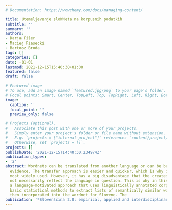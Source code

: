 ```yaml
---
# Documentation: https://wowchemy.com/docs/managing-content/

title: Utemeljevanje sloWNeta na korpusnih podatkih
subtitle: ''
summary: ''
authors:
- Darja Fišer
- Maciej Piasecki
- Bartosz Broda
tags: []
categories: []
date: -01-01
lastmod: 2021-12-15T15:40:30+01:00
featured: false
draft: false

# Featured image
# To use, add an image named `featured.jpg/png` to your page's folder.
# Focal points: Smart, Center, TopLeft, Top, TopRight, Left, Right, BottomLeft, Bottom, BottomRight.
image:
  caption: ''
  focal_point: ''
  preview_only: false

# Projects (optional).
#   Associate this post with one or more of your projects.
#   Simply enter your project's folder or file name without extension.
#   E.g. `projects = ["internal-project"]` references `content/project/deep-learning/index.md`.
#   Otherwise, set `projects = []`.
projects: []
publishDate: '2021-12-15T14:40:30.234974Z'
publication_types:
- '2'
abstract: Wordnets can be translated from another language or can be built from corpus
  evidence. The transfer approach is easier and quicker, which is why it has been
  most widely used. However, it has a big disadvantage that the created resource does
  not necessarily reflect the language in question. This is why in this paper we test
  a language-motivated approach that uses linguistically annotated corpus data and
  basic statistical methods to extract lists of semantically similar words that are
  then incorporated into the wordnet for Slovene. The
publication: '*Slovenščina 2.0: empirical, applied and interdisciplinary research*'
---
```

